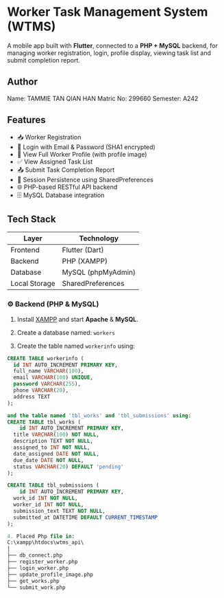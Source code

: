 # Worker Task Management System (WTMS)

A mobile app built with **Flutter**, connected to a **PHP + MySQL** backend, for managing worker registration, login, profile display, viewing task list and submit completion report.

## Author

Name: TAMMIE TAN QIAN HAN
Matric No: 299660
Semester: A242

## Features

- 📥 Worker Registration
- 🔐 Login with Email & Password (SHA1 encrypted)
- 🧾 View Full Worker Profile (with profile image)
- ✅ View Assigned Task List
- 📤 Submit Task Completion Report
- 💾 Session Persistence using SharedPreferences
- 🌐 PHP-based RESTful API backend
- 🗄️ MySQL Database integration

## Tech Stack

| Layer         | Technology          |
|---------------|---------------------|
| Frontend      | Flutter (Dart)      |
| Backend       | PHP (XAMPP)         |
| Database      | MySQL (phpMyAdmin)  |
| Local Storage | SharedPreferences   |

### ⚙️ Backend (PHP & MySQL)

1. Install [XAMPP](https://www.apachefriends.org/index.html) and start **Apache** & **MySQL**.

2. Create a database named: `workers` 

3. Create the table named `workerinfo` using:
```sql
CREATE TABLE workerinfo (
  id INT AUTO_INCREMENT PRIMARY KEY,
  full_name VARCHAR(100),
  email VARCHAR(100) UNIQUE,
  password VARCHAR(255),
  phone VARCHAR(20),
  address TEXT
);

and the table named 'tbl_works' and 'tbl_submissions' using:
CREATE TABLE tbl_works (
    id INT AUTO_INCREMENT PRIMARY KEY,
  title VARCHAR(100) NOT NULL,
  description TEXT NOT NULL,
  assigned_to INT NOT NULL,
  date_assigned DATE NOT NULL,
  due_date DATE NOT NULL,
  status VARCHAR(20) DEFAULT 'pending'
);

CREATE TABLE tbl_submissions (
    id INT AUTO_INCREMENT PRIMARY KEY,
  work_id INT NOT NULL,
  worker_id INT NOT NULL,
  submission_text TEXT NOT NULL,
  submitted_at DATETIME DEFAULT CURRENT_TIMESTAMP
);

4. Placed Php file in: 
C:\xampp\htdocs\wtms_api\
│
├── db_connect.php
├── register_worker.php
├── login_worker.php
├── update_profile_image.php
├── get_works.php
└── submit_work.php
